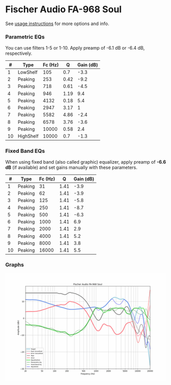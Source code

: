 # Fischer Audio FA-968 Soul
See [usage instructions](https://github.com/jaakkopasanen/AutoEq#usage) for more options and info.

### Parametric EQs
You can use filters 1-5 or 1-10. Apply preamp of -6.1 dB or -6.4 dB, respectively.

|   # | Type      |   Fc (Hz) |    Q |   Gain (dB) |
|-----|-----------|-----------|------|-------------|
|   1 | LowShelf  |       105 | 0.7  |        -3.3 |
|   2 | Peaking   |       253 | 0.42 |        -9.2 |
|   3 | Peaking   |       718 | 0.61 |        -4.5 |
|   4 | Peaking   |       946 | 1.19 |         9.4 |
|   5 | Peaking   |      4132 | 0.18 |         5.4 |
|   6 | Peaking   |      2947 | 3.17 |         1   |
|   7 | Peaking   |      5582 | 4.86 |        -2.4 |
|   8 | Peaking   |      6578 | 3.76 |        -3.6 |
|   9 | Peaking   |     10000 | 0.58 |         2.4 |
|  10 | HighShelf |     10000 | 0.7  |        -1.3 |

### Fixed Band EQs
When using fixed band (also called graphic) equalizer, apply preamp of **-6.6 dB** (if available) and set gains manually with these parameters.

|   # | Type    |   Fc (Hz) |    Q |   Gain (dB) |
|-----|---------|-----------|------|-------------|
|   1 | Peaking |        31 | 1.41 |        -3.9 |
|   2 | Peaking |        62 | 1.41 |        -3.9 |
|   3 | Peaking |       125 | 1.41 |        -5.8 |
|   4 | Peaking |       250 | 1.41 |        -8.7 |
|   5 | Peaking |       500 | 1.41 |        -6.3 |
|   6 | Peaking |      1000 | 1.41 |         6.9 |
|   7 | Peaking |      2000 | 1.41 |         2.9 |
|   8 | Peaking |      4000 | 1.41 |         5.2 |
|   9 | Peaking |      8000 | 1.41 |         3.8 |
|  10 | Peaking |     16000 | 1.41 |         5.5 |

### Graphs
![](./Fischer%20Audio%20FA-968%20Soul.png)
